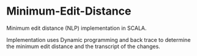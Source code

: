 # Minimum-Edit-Distance
Minimum edit distance (NLP) implementation in SCALA.

Implementation uses Dynamic programming and back trace to determine the minimum edit distance and the transcript of the changes.
